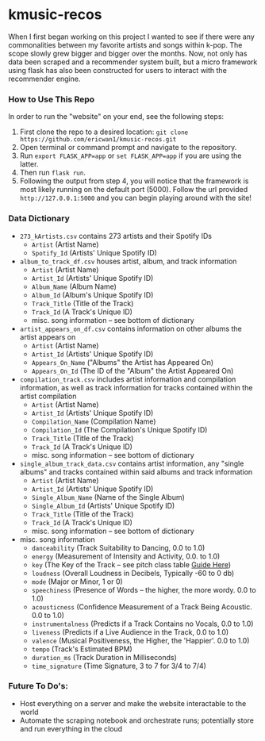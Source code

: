 # kmusic-recos

When I first began working on this project I wanted to see if there were any commonalities between my favorite artists and songs within k-pop. The scope slowly grew bigger and bigger over the months. Now, not only has data been scraped and a recommender system built, but a micro framework using flask has also been constructed for users to interact with the recommender engine. 

### How to Use This Repo

In order to run the "website" on your end, see the following steps:
1. First clone the repo to a desired location: `git clone https://github.com/ericwan1/kmusic-recos.git`
2. Open terminal or command prompt and navigate to the repository. 
3. Run `export FLASK_APP=app` or `set FLASK_APP=app` if you are using the latter.
4. Then run `flask run`. 
5. Following the output from step 4, you will notice that the framework is most likely running on the default port (5000). Follow the url provided `http://127.0.0.1:5000` and you can begin playing around with the site!

### Data Dictionary

- `273_kArtists.csv` contains 273 artists and their Spotify IDs
    * `Artist` (Artist Name)
    * `Spotify_Id` (Artists' Unique Spotify ID)
- `album_to_track_df.csv` houses artist, album, and track information
    * `Artist` (Artist Name)
    * `Artist_Id` (Artists' Unique Spotify ID)
    * `Album_Name` (Album Name)
    * `Album_Id` (Album's Unique Spotify ID)
    * `Track_Title` (Title of the Track)
    * `Track_Id` (A Track's Unique ID)
    * misc. song information – see bottom of dictionary
- `artist_appears_on_df.csv` contains information on other albums the artist appears on
    * `Artist` (Artist Name)
    * `Artist_Id` (Artists' Unique Spotify ID)
    * `Appears_On_Name` ("Albums" the Artist has Appeared On)
    * `Appears_On_Id` (The ID of the "Album" the Artist Appeared On)
- `compilation_track.csv` includes artist information and compilation information, as well as track information for tracks contained within the artist compilation
    * `Artist` (Artist Name)
    * `Artist_Id` (Artists' Unique Spotify ID)
    * `Compilation_Name` (Compilation Name)
    * `Compilation_Id` (The Compilation's Unique Spotify ID)
    * `Track_Title` (Title of the Track)
    * `Track_Id` (A Track's Unique ID)
    * misc. song information – see bottom of dictionary
- `single_album_track_data.csv` contains artist information, any "single albums" and tracks contained within said albums and track information
    * `Artist` (Artist Name)
    * `Artist_Id` (Artists' Unique Spotify ID)
    * `Single_Album_Name` (Name of the Single Album)
    * `Single_Album_Id` (Artists' Unique Spotify ID)
    * `Track_Title` (Title of the Track)
    * `Track_Id` (A Track's Unique ID)
    * misc. song information – see bottom of dictionary
- misc. song information 
    * `danceability` (Track Suitability to Dancing, 0.0 to 1.0)
    * `energy` (Measurement of Intensity and Activity, 0.0. to 1.0)
    * `key` (The Key of the Track – see pitch class table [Guide Here](https://en.wikipedia.org/wiki/Pitch_class))
    * `loudness` (Overall Loudness in Decibels, Typically -60 to 0 db) 
    * `mode` (Major or Minor, 1 or 0)
    * `speechiness` (Presence of Words – the higher, the more wordy. 0.0 to 1.0)
    * `acousticness` (Confidence Measurement of a Track Being Acoustic. 0.0 to 1.0)
    * `instrumentalness` (Predicts if a Track Contains no Vocals, 0.0 to 1.0)
    * `liveness` (Predicts if a Live Audience in the Track, 0.0 to 1.0)
    * `valence` (Musical Positiveness, the Higher, the 'Happier'. 0.0 to 1.0)
    * `tempo` (Track's Estimated BPM)
    * `duration_ms` (Track Duration in Milliseconds)
    * `time_signature` (Time Signature, 3 to 7 for 3/4 to 7/4)

### Future To Do's:
- Host everything on a server and make the website interactable to the world
- Automate the scraping notebook and orchestrate runs; potentially store and run everything in the cloud
